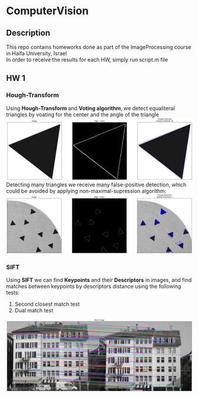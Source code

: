# ComputerVision
## Description
This repo contains homeworks done as part of the ImageProcessing course in Haifa University, Israel</br>
In order to receive the results for each HW, simply run script.m file

## HW 1
### Hough-Transform
Using <b>Hough-Transform</b> and <b>Voting algorithm</b>, we detect equaliteral triangles by voating for the center and the angle of the triangle</br>
<img src="HW_1/Q_1/tests/test_3_results.png" width="1000">
Detecting many triangles we receive many false-positive detection, which could be avoided by applying non-maximal-supression algorithm:
<img src="/HW_1/Q_1/triangles_1/image003_results.png" width="1000">
### SIFT
Using <b>SIFT</b> we can find <b>Keypoints</b> and their <b>Descriptors</b> in images, and find matches between keypoints by descriptors distance using the following tests:</br>
1. Second closest match test
2. Dual match test
<img src="/HW_1/Q_2/Part_2/Results.png" width="1000">
